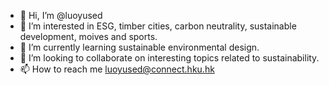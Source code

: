 - 👋 Hi, I’m @luoyused
- 👀 I’m interested in ESG, timber cities, carbon neutrality, sustainable development, moives and sports.
- 🌱 I’m currently learning sustainable environmental design.
- 💞️ I’m looking to collaborate on interesting topics related to sustainability.
- 📫 How to reach me luoyused@connect.hku.hk

<!---
luoyused/luoyused is a ✨ special ✨ repository because its `README.md` (this file) appears on your GitHub profile.
You can click the Preview link to take a look at your changes.
--->
